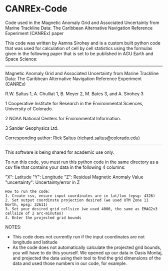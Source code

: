 # CANREx-Code
Code used in the Magnetic Anomaly Grid and Associated Uncertainty from Marine Trackline Data: The Caribbean Alternative Navigation Reference Experiment (CANREx) paper

This code was written by Aamna Sirohey and is a custom built python code that was used for calculation of cell by cell statistics using the formulas given in the following paper that is set to be published in AGU Earth and Space Science:

***
Magnetic Anomaly Grid and Associated Uncertainty from Marine Trackline Data: The Caribbean Alternative Navigation Reference Experiment (CANREx)

R.W. Saltus 1, A. Chulliat 1, B. Meyer 2, M. Bates 3, and A. Sirohey 3

1 Cooperative Institute for Research in the Environmental Sciences, University of Colorado.

2 NOAA National Centers for Environmental Information.

3 Sander Geophysics Ltd.

Corresponding author: Rick Saltus (richard.saltus@colorado.edu)
***

This software is being shared for academic use only.

To run this code, you must run this python code in the same directory as a csv file that contains your data in the following 4 columns:

"X": Latitude 
"Y": Longitude 
"Z": Residual Magnetic Anomaly Value 
"uncertainty": Uncertainty/error in Z

    How to run the code:
    1. Create csv, ensure input coordinates are in lat/lon (epsg: 4326)
    2. Set output coordinste projection desired (we used UTM Zone 11 North, epsg: 32611)
    3. Set your desired grid cellsize (we used 4000, the same as EMAG2v3 cellsize of 2 arc-minutes)
    4. Enter the projected grid bounds

NOTES:

* This code does not currently run if the input coordinates are not longitude and latitude
* As the code does not automatically calculate the projected grid bounds, you will have to do this yourself. We opened up our data in Oasis Montaj, and projected the data using their tool to find the grid dimensions of the data and used those numbers in our code, for example.
